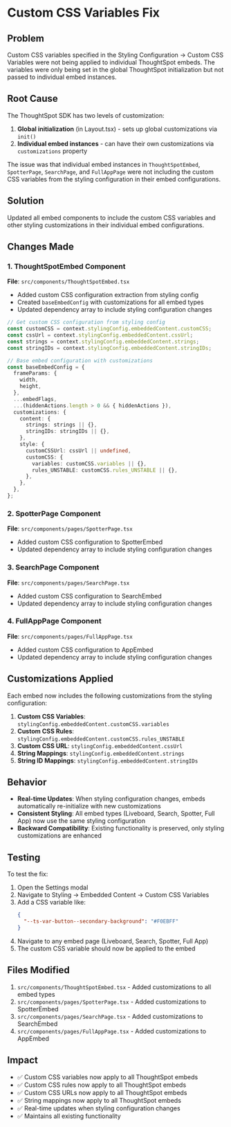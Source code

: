 # Custom CSS Variables Fix

## Problem
Custom CSS variables specified in the Styling Configuration -> Custom CSS Variables were not being applied to individual ThoughtSpot embeds. The variables were only being set in the global ThoughtSpot initialization but not passed to individual embed instances.

## Root Cause
The ThoughtSpot SDK has two levels of customization:
1. **Global initialization** (in Layout.tsx) - sets up global customizations via `init()`
2. **Individual embed instances** - can have their own customizations via `customizations` property

The issue was that individual embed instances in `ThoughtSpotEmbed`, `SpotterPage`, `SearchPage`, and `FullAppPage` were not including the custom CSS variables from the styling configuration in their embed configurations.

## Solution
Updated all embed components to include the custom CSS variables and other styling customizations in their individual embed configurations.

## Changes Made

### 1. ThoughtSpotEmbed Component
**File**: `src/components/ThoughtSpotEmbed.tsx`

- Added custom CSS configuration extraction from styling config
- Created `baseEmbedConfig` with customizations for all embed types
- Updated dependency array to include styling configuration changes

```typescript
// Get custom CSS configuration from styling config
const customCSS = context.stylingConfig.embeddedContent.customCSS;
const cssUrl = context.stylingConfig.embeddedContent.cssUrl;
const strings = context.stylingConfig.embeddedContent.strings;
const stringIDs = context.stylingConfig.embeddedContent.stringIDs;

// Base embed configuration with customizations
const baseEmbedConfig = {
  frameParams: {
    width,
    height,
  },
  ...embedFlags,
  ...(hiddenActions.length > 0 && { hiddenActions }),
  customizations: {
    content: {
      strings: strings || {},
      stringIDs: stringIDs || {},
    },
    style: {
      customCSSUrl: cssUrl || undefined,
      customCSS: {
        variables: customCSS.variables || {},
        rules_UNSTABLE: customCSS.rules_UNSTABLE || {},
      },
    },
  },
};
```

### 2. SpotterPage Component
**File**: `src/components/pages/SpotterPage.tsx`

- Added custom CSS configuration to SpotterEmbed
- Updated dependency array to include styling configuration changes

### 3. SearchPage Component
**File**: `src/components/pages/SearchPage.tsx`

- Added custom CSS configuration to SearchEmbed
- Updated dependency array to include styling configuration changes

### 4. FullAppPage Component
**File**: `src/components/pages/FullAppPage.tsx`

- Added custom CSS configuration to AppEmbed
- Updated dependency array to include styling configuration changes

## Customizations Applied

Each embed now includes the following customizations from the styling configuration:

1. **Custom CSS Variables**: `stylingConfig.embeddedContent.customCSS.variables`
2. **Custom CSS Rules**: `stylingConfig.embeddedContent.customCSS.rules_UNSTABLE`
3. **Custom CSS URL**: `stylingConfig.embeddedContent.cssUrl`
4. **String Mappings**: `stylingConfig.embeddedContent.strings`
5. **String ID Mappings**: `stylingConfig.embeddedContent.stringIDs`

## Behavior

- **Real-time Updates**: When styling configuration changes, embeds automatically re-initialize with new customizations
- **Consistent Styling**: All embed types (Liveboard, Search, Spotter, Full App) now use the same styling configuration
- **Backward Compatibility**: Existing functionality is preserved, only styling customizations are enhanced

## Testing

To test the fix:

1. Open the Settings modal
2. Navigate to Styling -> Embedded Content -> Custom CSS Variables
3. Add a CSS variable like:
   ```json
   {
     "--ts-var-button--secondary-background": "#F0EBFF"
   }
   ```
4. Navigate to any embed page (Liveboard, Search, Spotter, Full App)
5. The custom CSS variable should now be applied to the embed

## Files Modified

1. `src/components/ThoughtSpotEmbed.tsx` - Added customizations to all embed types
2. `src/components/pages/SpotterPage.tsx` - Added customizations to SpotterEmbed
3. `src/components/pages/SearchPage.tsx` - Added customizations to SearchEmbed
4. `src/components/pages/FullAppPage.tsx` - Added customizations to AppEmbed

## Impact

- ✅ Custom CSS variables now apply to all ThoughtSpot embeds
- ✅ Custom CSS rules now apply to all ThoughtSpot embeds
- ✅ Custom CSS URLs now apply to all ThoughtSpot embeds
- ✅ String mappings now apply to all ThoughtSpot embeds
- ✅ Real-time updates when styling configuration changes
- ✅ Maintains all existing functionality
